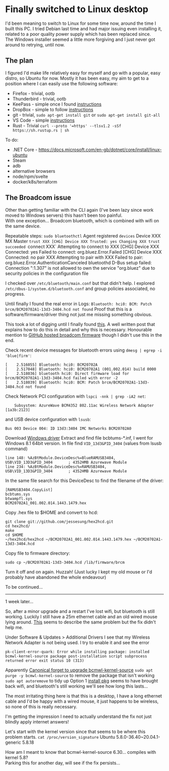 # Finally switched to Linux desktop

I'd been meaning to switch to Linux for some time now, around the time I built this PC.
I tried Debian last time and had major issuing even installing it, related to a poor quality power supply which has been replaced since.  
The Windows installer seemed a little more forgiving and I just never got around to retrying, until now.

## The plan

I figured I'd make life relatively easy for myself and go with a popular, easy distro, so Ubuntu for now.
Mostly it has been easy, my aim to get to a position where I can easily use the following software:

- Firefox - trivial, ootb
- Thunderbird - trivial, ootb
- KeePass - simple once I found [instructions](https://www.ithowtoo.com/2020/12/18/ubuntu-20-04-installing-keypass/)
- DropBox - simple to follow [instructions](https://www.dropbox.com/install-linux)
- git - trivial, `sudo apt-get install git` or `sudo apt-get install git-all`
- VS Code - simple [instructions](https://code.visualstudio.com/docs/setup/linux#_debian-and-ubuntu-based-distributions)
- Rust - Trivial `curl --proto '=https' --tlsv1.2 -sSf https://sh.rustup.rs | sh`

To do:

- .NET Core - https://docs.microsoft.com/en-gb/dotnet/core/install/linux-ubuntu
- Steam
- adb
- alternative browsers
- node/npm/svelte
- docker/k8s/terraform

## The Broadcom issue

Other than getting familiar with the CLI again (I've been lazy since work moved to Windows servers) this hasn't been too painful.  
With one exception...
Broadcom bluetooth, which is combined with wifi on the same device.

Repeatable steps:
`sudo bluetoothctl`
Agent registered
`devices`
Device XXX MX Master
`trust XXX [CHG] Device XXX Trusted: yes Changing XXX trust succeeded `connect XXX`
Attempting to connect to XXX
[CHG] Device XXX Connected: yes
Failed to connect: org.bluez.Error.Failed
[CHG] Device XXX Connected: no
pair XXX
Attempting to pair with XXX
Failed to pair: org.bluez.Error.AuthenticationCanceled
bluetoothd
D-Bus setup failed: Connection ":1.307" is not allowed to own the service "org.bluez" due to security policies in the configuration file

I checked over `/etc/bluetooth/main.conf` but that didn't help.
I explored `/etc/dbus-1/system.d/bluetooth.conf` and group policies associated, no progress.

Until finally I found the real error in Logs:
`Bluetooth: hci0: BCM: Patch brcm/BCM20702A1-13d3-3404.hcd not found`
Proof that this is a software/firmware/driver thing not just me missing something obvious.

This took a lot of digging until I finally found [this](https://askubuntu.com/questions/632336/bluetooth-broadcom-43142-isnt-working/#answer-632348).
A well written post that explains how to do this in detail and why this is necessary.
Honourable mention to [GitHub hosted broadcom firmware](https://github.com/winterheart/broadcom-bt-firmware) though I didn't use this in the end.

Check recent device messages for bluetooth errors using `dmesg | egrep -i 'blue|firm'`:

```
[    2.516055] Bluetooth: hci0: BCM20702A
[    2.517048] Bluetooth: hci0: BCM20702A1 (001.002.014) build 0000
[    2.518036] bluetooth hci0: Direct firmware load for brcm/BCM20702A1-13d3-3404.hcd failed with error -2
[    2.518039] Bluetooth: hci0: BCM: Patch brcm/BCM20702A1-13d3-3404.hcd not found
```

Check Network PCI configuration with `lspci -nnk | grep -iA2 net`:

```02:00.0 Network controller [0280]: Broadcom Inc. and subsidiaries BCM4352 802.11ac Wireless Network Adapter [14e4:43b1] (rev 03)
	Subsystem: AzureWave BCM4352 802.11ac Wireless Network Adapter [1a3b:2123]
```

and USB device configuration with `lsusb`:

```
Bus 003 Device 004: ID 13d3:3404 IMC Networks BCM20702A0
```

Download [Windows driver](http://drivers.softpedia.com/get/BLUETOOTH/Broadcom/ASUS-X99-DELUXE-Broadcom-Bluetooth-Driver-6515800-12009860.shtml#download)
Extract and find file bcbtums-\*.inf, I went for Windows 8.1 64bit version.
In file find `VID_13d3&PID_3404` (values from lsusb command)

```
line 148: %AzBtModule.DeviceDesc%=BlueRAMUSB3404,         USB\VID_13D3&PID_3404       ; 4352HMB Azurewave Module
line 234: %AzBtModule.DeviceDesc%=RAMUSB3404,         USB\VID_13D3&PID_3404       ; 4352HMB Azurewave Module
```

In the same file search for this DeviceDesc to find the filename of the driver:

```
[RAMUSB3404.CopyList]
bcbtums.sys
btwampfl.sys
BCM20702A1_001.002.014.1443.1479.hex
```

Copy .hex file to $HOME and convert to hcd:

```
git clone git://github.com/jessesung/hex2hcd.git
cd hex2hcd/
make
cd $HOME
~/hex2hcd/hex2hcd ~/BCM20702A1_001.002.014.1443.1479.hex ~/BCM20702A1-13d3-3404.hcd
```

Copy file to firmware directory:

```
sudo cp ~/BCM20702A1-13d3-3404.hcd /lib/firmware/brcm
```

Turn it off and on again.
Huzzah! (Just lucky I kept my old mouse or I'd probably have abandoned the whole endeavour)

To be continued...

---

1 week later...

So, after a minor upgrade and a restart I've lost wifi, but bluetooth is still working.
Luckily I still have a 25m ethernet cable and an old wired mouse lying around.
[This](https://itsfoss.com/fix-no-wireless-network-ubuntu/) seems to describe the same problem but the fix didn't help me.

Under Software & Updates > Additional Drivers I see that my Wireless Network Adapter is not being used.
I try to enable it and see the error

```
pk-client-error-quark: Error while installing package: installed bcmwl-kernel-source package post-installation script subprocess returned error exit status 10 (313)
```

Apparently [Canonical forget to upgrade bcmwl-kernel-source](https://askubuntu.com/questions/1305699/bcmwl-kernel-source-broken-on-kernel-5-8-0-34-generic#answer-1305819)
`sudo apt purge -y bcmwl-kernel-source` to remove the package that isn't working
`sudo apt autoremove` to tidy up
Option 1 [install pkg](http://mirrors.kernel.org/ubuntu/pool/restricted/b/bcmwl/bcmwl-kernel-source_6.30.223.271+bdcom-0ubuntu7_amd64.deb) seems to have brought back wifi, and bluetooth's still working we'll see how long this lasts...

The most irritating thing here is that this is a desktop, I have a long ethernet cable and I'd be happy with a wired mouse, it just happens to be wireless, so none of this is really necessary.

I'm getting the impression I need to actually understand the fix not just blindly apply internet answers!

Let's start with the kernel version since that seems to be where this problem starts.
`cat /proc/version_signature`
Ubuntu 5.8.0-36.40~20.04.1-generic 5.8.18

How am I meant to know that bcmwl-kernel-source 6.30... compiles with kernel 5.8?  
Parking this for another day, will see if the fix persists...
